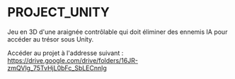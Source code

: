 # PROJECT_UNITY
Jeu en 3D d'une araignée contrôlable qui doit éliminer des ennemis IA pour accéder au trésor sous Unity.

Accéder au projet à l'addresse suivant : 
https://drive.google.com/drive/folders/16JR-zmQVlg_75TvHjL0bFc_SbLECnnlg
